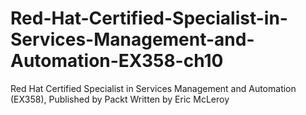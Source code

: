 # Red-Hat-Certified-Specialist-in-Services-Management-and-Automation-EX358-ch10
Red Hat Certified Specialist in Services Management and Automation (EX358), Published by Packt
Written by Eric McLeroy
